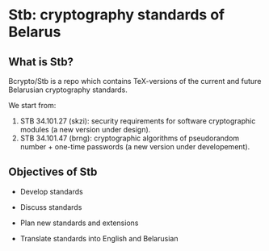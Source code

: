 Stb: cryptography standards of Belarus
======================================

What is Stb?
------------

Bcrypto/Stb is a repo which contains TeX-versions of the current and future 
Belarusian cryptography standards. 

We start from:

1. STB 34.101.27 (skzi): security requirements for software cryptographic 
modules (a new version under design). 
2. STB 34.101.47 (brng): cryptographic algorithms of pseudorandom number + 
one-time passwords (a new version under developement).

Objectives of Stb
-----------------

* Develop standards

* Discuss standards

* Plan new standards and extensions 

* Translate standards into English and Belarusian


